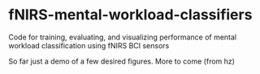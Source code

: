 # fNIRS-mental-workload-classifiers
Code for training, evaluating, and visualizing performance of mental workload classification using fNIRS BCI sensors

So far just a demo of a few desired figures. More to come (from hz)
